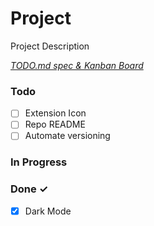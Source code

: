 # Project

Project Description

<em>[TODO.md spec & Kanban Board](https://bit.ly/3fCwKfM)</em>

### Todo

- [ ] Extension Icon  
- [ ] Repo README  
- [ ] Automate versioning  

### In Progress


### Done ✓

- [x] Dark Mode  

